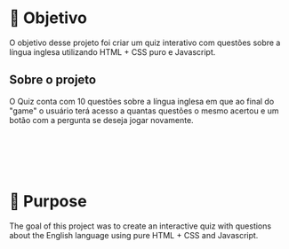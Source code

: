 # 🏴 Objetivo
<p> O objetivo desse projeto foi criar um quiz interativo com questões sobre a língua inglesa utilizando HTML + CSS puro e Javascript.
<h2>Sobre o projeto</h2>
<p>O Quiz conta com 10 questões sobre a língua inglesa em que ao final do "game" o usuário terá acesso a quantas questões o mesmo acertou e um botão com a pergunta se  deseja jogar novamente.</p>

<br></br>
<br></br>

# 🏴 Purpose
<p> The goal of this project was to create an interactive quiz with questions about the English language using pure HTML + CSS and Javascript.
